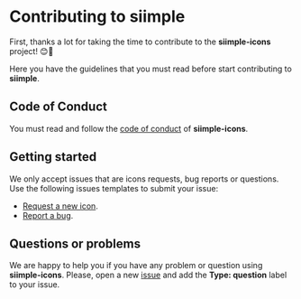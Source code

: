 # Contributing to siimple

First, thanks a lot for taking the time to contribute to the **siimple-icons** project! :blush::tada:

Here you have the guidelines that you must read before start contributing to **siimple**.

## Code of Conduct

You must read and follow the [code of conduct](./CODE_OF_CONDUCT.md) of **siimple-icons**.

## Getting started

We only accept issues that are icons requests, bug reports or questions. Use the following issues templates to submit your issue:

- [Request a new icon](https://github.com/siimple/siimple-icons/issues/new?template=icon-request.md).
- [Report a bug](https://github.com/siimple/siimple-icons/issues/new?template=bug_report.md). 

## Questions or problems

We are happy to help you if you have any problem or question using **siimple-icons**. Please, open a new [issue](https://github.com/siimple/siimple-icons/issues) and add the **Type: question** label to your issue.


